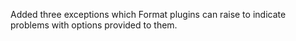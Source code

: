 Added three exceptions which Format plugins can raise to indicate problems with options provided to them.
